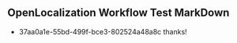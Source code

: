 ## OpenLocalization Workflow Test MarkDown
* 37aa0a1e-55bd-499f-bce3-802524a48a8c thanks!

<!--HONumber=Jul16_HO3-->


